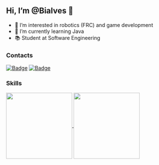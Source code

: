 ## Hi, I’m @Bialves 👋
- 👀 I’m interested in robotics (FRC) and game development
- 🌱 I’m currently learning Java
- 📚 Student at Software Engineering

### Contacts
[![Badge](https://img.shields.io/badge/LinkedIn-0077B5?style=for-the-badge&logo=linkedin&logoColor=white)](https://www.linkedin.com/in/bianca-da-silva-alves-309442201/)
[![Badge](https://img.shields.io/badge/Instagram-E4405F?style=for-the-badge&logo=instagram&logoColor=white)](https://www.instagram.com/biadsalves)

### Skills
<a href="https://github.com/anuraghazra/github-readme-stats">
  <img height="180em" align="center" src= "https://github-readme-stats.vercel.app/api?username=Bialves&include_all_commits=true&count_private=true&show_icons=true&theme=tokyonight"/>
</a>
<a href="https://github.com/anuraghazra/convoychat">
  <img height="180em" align="center" src= "https://github-readme-stats.vercel.app/api/top-langs/?username=Bialves&theme=tokyonight&layout=compact" />
</a>
